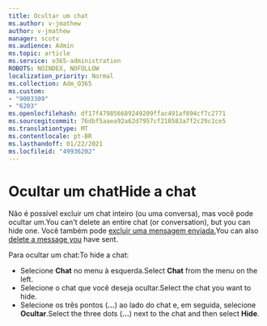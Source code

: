 ```yaml
---
title: Ocultar um chat
ms.author: v-jmathew
author: v-jmathew
manager: scotv
ms.audience: Admin
ms.topic: article
ms.service: o365-administration
ROBOTS: NOINDEX, NOFOLLOW
localization_priority: Normal
ms.collection: Adm_O365
ms.custom:
- "9003309"
- "6203"
ms.openlocfilehash: df17f479856689249209ffac491af894cf7c2771
ms.sourcegitcommit: 76dbf5aaea92a62d7957cf210583a7f2c29c1ce5
ms.translationtype: MT
ms.contentlocale: pt-BR
ms.lasthandoff: 01/22/2021
ms.locfileid: "49936202"
---
```

# <a name="hide-a-chat"></a><span data-ttu-id="f87cd-102">Ocultar um chat</span><span class="sxs-lookup"><span data-stu-id="f87cd-102">Hide a chat</span></span>

<span data-ttu-id="f87cd-103">Não é possível excluir um chat inteiro (ou uma conversa), mas você pode ocultar um.</span><span class="sxs-lookup"><span data-stu-id="f87cd-103">You can't delete an entire chat (or conversation), but you can hide one.</span></span> <span data-ttu-id="f87cd-104">Você também pode [excluir uma mensagem enviada.](https://support.office.com/client/delete-a-message-you-have-sent-67bd76a5-04e7-46ea-9ef0-5800865cb8f3)</span><span class="sxs-lookup"><span data-stu-id="f87cd-104">You can also [delete a message you](https://support.office.com/client/delete-a-message-you-have-sent-67bd76a5-04e7-46ea-9ef0-5800865cb8f3) have sent.</span></span>

<span data-ttu-id="f87cd-105">Para ocultar um chat:</span><span class="sxs-lookup"><span data-stu-id="f87cd-105">To hide a chat:</span></span>

- <span data-ttu-id="f87cd-106">Selecione **Chat** no menu à esquerda.</span><span class="sxs-lookup"><span data-stu-id="f87cd-106">Select **Chat** from the menu on the left.</span></span>
- <span data-ttu-id="f87cd-107">Selecione o chat que você deseja ocultar.</span><span class="sxs-lookup"><span data-stu-id="f87cd-107">Select the chat you want to hide.</span></span>
- <span data-ttu-id="f87cd-108">Selecione os três pontos (**...**) ao lado do chat e, em seguida, selecione **Ocultar**.</span><span class="sxs-lookup"><span data-stu-id="f87cd-108">Select the three dots (**...**) next to the chat and then select **Hide**.</span></span>

